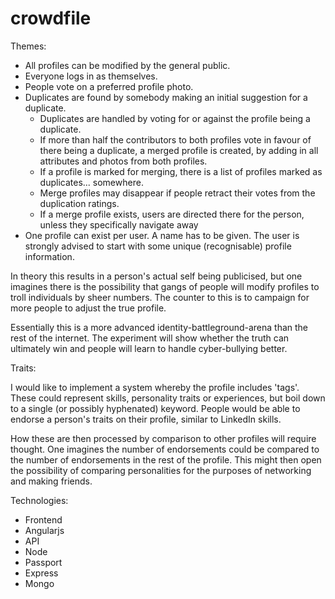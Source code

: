 # crowdfile

Themes:
* All profiles can be modified by the general public.
* Everyone logs in as themselves.
* People vote on a preferred profile photo.
* Duplicates are found by somebody making an initial suggestion for a duplicate.
  * Duplicates are handled by voting for or against the profile being a duplicate.
  * If more than half the contributors to both profiles vote in favour of there being a duplicate, a merged profile is created, by adding in all attributes and photos from both profiles. 
  * If a profile is marked for merging, there is a list of profiles marked as duplicates... somewhere.
  * Merge profiles may disappear if people retract their votes from the duplication ratings.
  * If a merge profile exists, users are directed there for the person, unless they specifically navigate away
* One profile can exist per user. A name has to be given. The user is strongly advised to start with some unique (recognisable) profile information.

In theory this results in a person's actual self being publicised, but one imagines there is the possibility that gangs of people will modify profiles to troll individuals by sheer numbers. The counter to this is to campaign for more people to adjust the true profile.

Essentially this is a more advanced identity-battleground-arena than the rest of the internet. The experiment will show whether the truth can ultimately win and people will learn to handle cyber-bullying better.

Traits:

I would like to implement a system whereby the profile includes 'tags'. These could represent skills, personality traits or experiences, but boil down to a single (or possibly hyphenated) keyword. People would be able to endorse a person's traits on their profile, similar to LinkedIn skills.

How these are then processed by comparison to other profiles will require thought. One imagines the number of endorsements could be compared to the number of endorsements in the rest of the profile. This might then open the possibility of comparing personalities for the purposes of networking and making friends.

Technologies:

* Frontend
 * Angularjs
* API
 * Node
  * Passport
  * Express
 * Mongo

